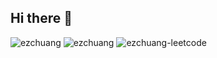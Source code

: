 ## Hi there 👋

<!--
**ezchuang/ezchuang** is a ✨ _special_ ✨ repository because its `README.md` (this file) appears on your GitHub profile.

Here are some ideas to get you started:

- 🔭 I’m currently working on ...
- 🌱 I’m currently learning ...
- 👯 I’m looking to collaborate on ...
- 🤔 I’m looking for help with ...
- 💬 Ask me about ...
- 📫 How to reach me: ...
- 😄 Pronouns: ...
- ⚡ Fun fact: ...
-->

<img src="https://github-readme-stats.vercel.app/api?username=ezchuang&theme=gruvbox&layout=compact" alt="ezchuang" />
<img src="https://github-readme-stats.vercel.app/api/top-langs/?username=ezchuang&theme=gruvbox&layout=compact" alt="ezchuang" />
<img src="https://leetcard.jacoblin.cool/Karma14" alt="ezchuang-leetcode" />
